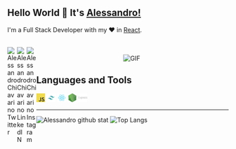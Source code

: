 ## Hello World 👋 It's [Alessandro!](https://portafolio-alessandro-chiavarino.netlify.app)
I'm a Full Stack Developer with my ♥ in [React](https://reactjs.org).

<br/>

<a href="https://twitter.com/alesso_1912">
<img align="left" alt="Alessandro Chiavarino Twitter" width="22px" src="https://icongr.am/fontawesome/twitter.svg?size=128&color=70c8ff" />
</a>
<a href="https://linkedin.com/in/alessandro-chiavarino-a93a37235/">
<img align="left" alt="Alessandro Chiavarino LinkedIN" width="22px" src="https://icongr.am/fontawesome/linkedin.svg?size=128&color=70c8ff" />
</a>
<a href="https://www.instagram.com/alesso_chiavarino/">
<img align="left" alt="Alessandro Chiavarino Instagram" width="22px" src="https://icongr.am/fontawesome/instagram.svg?size=128&color=70c8ff" />
</a>

<br />

<img align="right" alt="GIF" src="./assets/banner.jpg" width="240px" />

<br />


## Languages and Tools
<code><img height="20" src="https://raw.githubusercontent.com/github/explore/80688e429a7d4ef2fca1e82350fe8e3517d3494d/topics/javascript/javascript.png"></code>
<code><img height="20" src="https://raw.githubusercontent.com/github/explore/80688e429a7d4ef2fca1e82350fe8e3517d3494d/topics/tailwind/tailwind.png"></code>
<code><img height="20" src="https://raw.githubusercontent.com/github/explore/80688e429a7d4ef2fca1e82350fe8e3517d3494d/topics/react/react.png"></code>
<code><img height="20" src="https://raw.githubusercontent.com/github/explore/80688e429a7d4ef2fca1e82350fe8e3517d3494d/topics/nodejs/nodejs.png"></code>
<code><img height="20" src="https://raw.githubusercontent.com/github/explore/80688e429a7d4ef2fca1e82350fe8e3517d3494d/topics/express/express.png"></code>

---

![Alessandro github stat](https://github-readme-stats.vercel.app/api?username=alesso-chiavarino&show_icons=true&hide_border=true&bg_color=000)
![Top Langs](https://github-readme-stats.vercel.app/api/top-langs/?username=alesso-chiavarino&hide_progress=true&bg_color=000)
